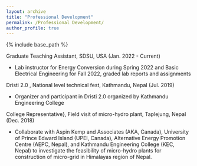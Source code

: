 ```yaml
---
layout: archive
title: "Professional Development"
permalink: /Professional Development/
author_profile: true
---
```


{% include base_path %}

Graduate Teaching Assistant, SDSU, USA (Jan. 2022 - Current)

* Lab instructor for Energy Conversion during Spring 2022 and Basic Electrical Engineering for Fall 2022, graded lab reports and assignments

Dristi 2.0 , National level technical fest, Kathmandu, Nepal (Jul. 2019)

* Organizer and participant in Dristi 2.0 organized by Kathmandu Engineering College

College Representative}, Field visit of micro-hydro plant, Taplejung, Nepal (Dec. 2018)

* Collaborate with Aspin Kemp and Associates (AKA, Canada), University of Prince Edward Island (UPEI, Canada), Alternative Energy Promotion Centre (AEPC, Nepal), and Kathmandu Engineering College (KEC, Nepal) to investigate the feasibility of micro-hydro plants for construction of micro-grid in Himalayas region of Nepal.
